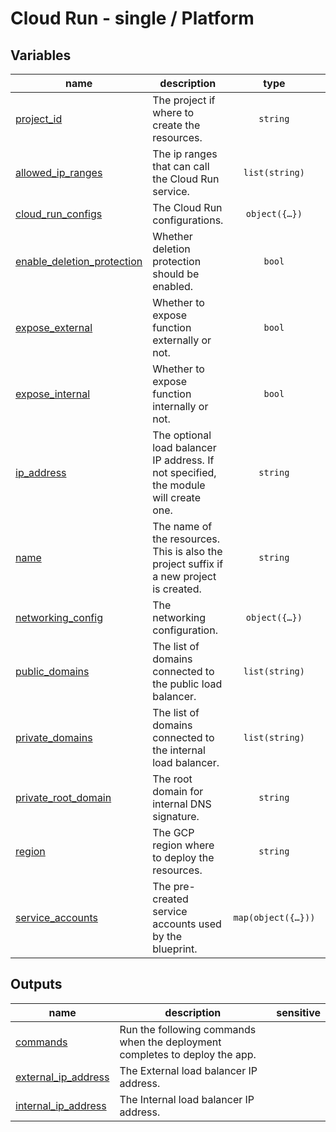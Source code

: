 # Cloud Run - single / Platform
<!-- BEGIN TFDOC -->
## Variables

| name | description | type | required | default |
|---|---|:---:|:---:|:---:|
| [project_id](variables.tf#L72) | The project if where to create the resources. | <code>string</code> | ✓ |  |
| [allowed_ip_ranges](variables.tf#L15) | The ip ranges that can call the Cloud Run service. | <code>list&#40;string&#41;</code> |  | <code>&#91;&#34;0.0.0.0&#47;0&#34;&#93;</code> |
| [cloud_run_configs](variables.tf#L22) | The Cloud Run configurations. | <code title="object&#40;&#123;&#10;  containers &#61; optional&#40;map&#40;any&#41;, &#123;&#10;    ai &#61; &#123;&#10;      image &#61; &#34;us-docker.pkg.dev&#47;cloudrun&#47;container&#47;hello&#34;&#10;    &#125;&#10;  &#125;&#41;&#10;  ingress            &#61; optional&#40;string, &#34;INGRESS_TRAFFIC_INTERNAL_LOAD_BALANCER&#34;&#41;&#10;  max_instance_count &#61; optional&#40;number, 3&#41;&#10;  service_invokers   &#61; optional&#40;list&#40;string&#41;, &#91;&#93;&#41;&#10;  vpc_access_egress  &#61; optional&#40;string, &#34;ALL_TRAFFIC&#34;&#41;&#10;  vpc_access_tags    &#61; optional&#40;list&#40;string&#41;, &#91;&#93;&#41;&#10;&#125;&#41;">object&#40;&#123;&#8230;&#125;&#41;</code> |  | <code>&#123;&#125;</code> |
| [enable_deletion_protection](variables.tf#L40) | Whether deletion protection should be enabled. | <code>bool</code> |  | <code>true</code> |
| [expose_external](variables.tf#L40) | Whether to expose function externally or not. | <code>bool</code> |  | <code>true</code> |
| [expose_internal](variables.tf#L40) | Whether to expose function internally or not. | <code>bool</code> |  | <code>true</code> |
| [ip_address](variables.tf#L47) | The optional load balancer IP address. If not specified, the module will create one. | <code>string</code> |  | <code>null</code> |
| [name](variables.tf#L53) | The name of the resources. This is also the project suffix if a new project is created. | <code>string</code> |  | <code>&#34;gf-srun-0&#34;</code> |
| [networking_config](variables.tf#L60) | The networking configuration. | <code title="object&#40;&#123;&#10;   vpc_id      &#61; string create      &#61; optional&#40;bool, true&#41;&#10;  subnet_cidr &#61; optional&#40;string, &#34;10.0.0.0&#47;24&#34;&#41;&#10;  subnet_id   &#61; optional&#40;string, &#34;sub-0&#34;&#41;&#10;  vpc_id      &#61; optional&#40;string, &#34;net-0&#34;&#41;&#10;&#125;&#41;">object&#40;&#123;&#8230;&#125;&#41;</code> |  | <code>&#123;&#125;</code> |
| [public_domains](variables.tf#L78) | The list of domains connected to the public load balancer. | <code>list&#40;string&#41;</code> |  | <code>&#91;&#34;example.com&#34;&#93;</code> |
| [private_domains](variables.tf#L78) | The list of domains connected to the internal load balancer. | <code>list&#40;string&#41;</code> |  | <code>&#91;&#34;example.com&#34;&#93;</code> |
| [private_root_domain](variables.tf#L78) | The root domain for internal DNS signature. | <code>string</code> |  | <code>&#91;&#34;internal.example.com&#34;&#93;</code> |
| [region](variables.tf#L85) | The GCP region where to deploy the resources. | <code>string</code> |  | <code>&#34;europe-west1&#34;</code> |
| [service_accounts](variables.tf#L92) | The pre-created service accounts used by the blueprint. | <code title="map&#40;object&#40;&#123;&#10;  email     &#61; string&#10;  iam_email &#61; string&#10;  id        &#61; string&#10;&#125;&#41;&#41;">map&#40;object&#40;&#123;&#8230;&#125;&#41;&#41;</code> |  | <code>&#123;&#125;</code> |

## Outputs

| name | description | sensitive |
|---|---|:---:|
| [commands](outputs.tf#L15) | Run the following commands when the deployment completes to deploy the app. |  |
| [external_ip_address](outputs.tf#L32) | The External load balancer IP address. |  |
| [internal_ip_address](outputs.tf#L32) | The Internal load balancer IP address. |  |
<!-- END TFDOC -->
